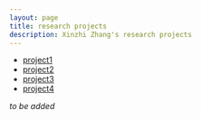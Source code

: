 ```yaml
---
layout: page
title: research projects
description: Xinzhi Zhang's research projects
---
```


<div class="navbar">
    <div class="navbar-inner">
        <ul class="nav">
            <li><a href="#book">project1</a></li>
            <li><a href="#articles">project2</a></li>
            <li><a href="#editorials">project3</a></li>
            <li><a href="#letters">project4</a></li>
        </ul>
    </div>
</div>

*to be added* 

